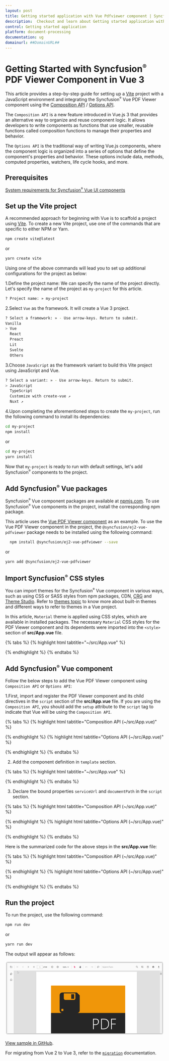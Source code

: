 ```yaml
---
layout: post
title: Getting started application with Vue Pdfviewer component | Syncfusion
description:  Checkout and learn about Getting started application with Vue Pdfviewer component of Syncfusion Essential JS 2 and more details.
control: Getting started application
platform: document-processing
documentation: ug
domainurl: ##DomainURL##
---
```


# Getting Started with Syncfusion<sup style="font-size:70%">&reg;</sup> PDF Viewer Component in Vue 3

This article provides a step-by-step guide for setting up a [Vite](https://vitejs.dev/) project with a JavaScript environment and integrating the Syncfusion<sup style="font-size:70%">&reg;</sup> Vue PDF Viewer component using the [Composition API](https://vuejs.org/guide/introduction.html#composition-api) / [Options API](https://vuejs.org/guide/introduction.html#options-api).

The `Composition API` is a new feature introduced in Vue.js 3 that provides an alternative way to organize and reuse component logic. It allows developers to write components as functions that use smaller, reusable functions called composition functions to manage their properties and behavior.

The `Options API` is the traditional way of writing Vue.js components, where the component logic is organized into a series of options that define the component's properties and behavior. These options include data, methods, computed properties, watchers, life cycle hooks, and more.

## Prerequisites

[System requirements for Syncfusion<sup style="font-size:70%">&reg;</sup> Vue UI components](https://ej2.syncfusion.com/vue/documentation/system-requirements/)

## Set up the Vite project

A recommended approach for beginning with Vue is to scaffold a project using [Vite](https://vitejs.dev/). To create a new Vite project, use one of the commands that are specific to either NPM or Yarn.

```bash
npm create vite@latest
```

or

```bash
yarn create vite
```

Using one of the above commands will lead you to set up additional configurations for the project as below:

1.Define the project name: We can specify the name of the project directly. Let's specify the name of the project as `my-project` for this article.

```bash
? Project name: » my-project
```

2.Select `Vue` as the framework. It will create a Vue 3 project.

```bash
? Select a framework: » - Use arrow-keys. Return to submit.
Vanilla
> Vue
  React
  Preact
  Lit
  Svelte
  Others
```

3.Choose `JavaScript` as the framework variant to build this Vite project using JavaScript and Vue.

```bash
? Select a variant: » - Use arrow-keys. Return to submit.
> JavaScript
  TypeScript
  Customize with create-vue ↗
  Nuxt ↗
```

4.Upon completing the aforementioned steps to create the `my-project`, run the following command to install its dependencies:

```bash
cd my-project
npm install
```

or

```bash
cd my-project
yarn install
```

Now that `my-project` is ready to run with default settings, let's add Syncfusion<sup style="font-size:70%">&reg;</sup> components to the project.

## Add Syncfusion<sup style="font-size:70%">&reg;</sup> Vue packages

Syncfusion<sup style="font-size:70%">&reg;</sup> Vue component packages are available at [npmjs.com](https://www.npmjs.com/search?q=ej2-vue). To use Syncfusion<sup style="font-size:70%">&reg;</sup> Vue components in the project, install the corresponding npm package.

This article uses the [Vue PDF Viewer component](https://www.syncfusion.com/pdf-viewer-sdk) as an example. To use the Vue PDF Viewer component in the project, the `@syncfusion/ej2-vue-pdfviewer` package needs to be installed using the following command:

```bash
  npm install @syncfusion/ej2-vue-pdfviewer --save
```

or

```bash
yarn add @syncfusion/ej2-vue-pdfviewer
```

## Import Syncfusion<sup style="font-size:70%">&reg;</sup> CSS styles

You can import themes for the Syncfusion<sup style="font-size:70%">&reg;</sup> Vue component in various ways, such as using CSS or SASS styles from npm packages, CDN, [CRG](https://ej2.syncfusion.com/javascript/documentation/common/custom-resource-generator/) and [Theme Studio](https://ej2.syncfusion.com/vue/documentation/appearance/theme-studio/). Refer to [themes topic](https://ej2.syncfusion.com/vue/documentation/appearance/theme/) to know more about built-in themes and different ways to refer to themes in a Vue project.

In this article, `Material` theme is applied using CSS styles, which are available in installed packages. The necessary `Material` CSS styles for the PDF Viewer component and its dependents were imported into the `<style>` section of **src/App.vue** file.

{% tabs %}
{% highlight html tabtitle="~/src/App.vue" %}

<style>
  @import '../node_modules/@syncfusion/ej2-base/styles/material.css';
  @import '../node_modules/@syncfusion/ej2-buttons/styles/material.css';
  @import '../node_modules/@syncfusion/ej2-dropdowns/styles/material.css';
  @import '../node_modules/@syncfusion/ej2-inputs/styles/material.css';
  @import '../node_modules/@syncfusion/ej2-navigations/styles/material.css';
  @import '../node_modules/@syncfusion/ej2-popups/styles/material.css';
  @import '../node_modules/@syncfusion/ej2-splitbuttons/styles/material.css';
  @import '../node_modules/@syncfusion/ej2-lists/styles/material.css';
  @import '../node_modules/@syncfusion/ej2-pdfviewer/styles/material.css';
</style>

{% endhighlight %}
{% endtabs %}

## Add Syncfusion<sup style="font-size:70%">&reg;</sup> Vue component

Follow the below steps to add the Vue PDF Viewer component using `Composition API` or `Options API`:

1.First, import and register the PDF Viewer component and its child directives in the `script` section of the **src/App.vue** file. If you are using the `Composition API`, you should add the `setup` attribute to the `script` tag to indicate that Vue will be using the `Composition API`.

{% tabs %}
{% highlight html tabtitle="Composition API (~/src/App.vue)" %}

<script setup>
import { PdfViewerComponent as EjsPdfviewer, Toolbar, Magnification, Navigation, LinkAnnotation,
         BookmarkView, ThumbnailView, Print, TextSelection, TextSearch,
         Annotation, FormDesigner, FormFields } from '@syncfusion/ej2-vue-pdfviewer';
</script>

{% endhighlight %}
{% highlight html tabtitle="Options API (~/src/App.vue)" %}

<script>
import { PdfViewerComponent, Toolbar, Magnification, Navigation, LinkAnnotation,
         BookmarkView,ThumbnailView, Print,TextSelection, TextSearch,
         Annotation, FormDesigner, FormFields } from '@syncfusion/ej2-vue-pdfviewer';

}
</script>

{% endhighlight %}
{% endtabs %}

2. Add the component definition in `template` section.

{% tabs %}
{% highlight html tabtitle="~/src/App.vue" %}

<template>
  <div id="app">
    <ejs-pdfviewer
      id="pdfViewer"
      :serviceUrl="serviceUrl"
      :documentPath="documentPath"
          :style="{ height: '800px', width: '1200px' }">
    </ejs-pdfviewer>
  </div>
</template>

{% endhighlight %}
{% endtabs %}

3. Declare the bound properties `serviceUrl` and `documentPath` in the `script` section.

{% tabs %}
{% highlight html tabtitle="Composition API (~/src/App.vue)" %}

<script setup>

import { provide } from 'vue';
import { PdfViewerComponent as EjsPdfviewer, Toolbar, Magnification, Navigation, LinkAnnotation, BookmarkView,
         ThumbnailView, Print, TextSelection, TextSearch, Annotation, FormDesigner, FormFields } from '@syncfusion/ej2-vue-pdfviewer';

const serviceUrl = 'https://document.syncfusion.com/web-services/pdf-viewer/api/pdfviewer';
const documentPath = 'https://cdn.syncfusion.com/content/pdf/pdf-succinctly.pdf';
const pdfViewer = null;

provide('PdfViewer', [ Toolbar, Magnification, Navigation, LinkAnnotation, BookmarkView, ThumbnailView,
                       Print, TextSelection, TextSearch, Annotation, FormDesigner, FormFields]);
</script>

{% endhighlight %}
{% highlight html tabtitle="Options API (~/src/App.vue)" %}

<script>

import { PdfViewerComponent, Toolbar, Magnification, Navigation, LinkAnnotation,
         BookmarkView,ThumbnailView, Print,TextSelection, TextSearch,
         Annotation, FormDesigner, FormFields } from '@syncfusion/ej2-vue-pdfviewer';

  export default {

  name: 'App',

  components: {
    "ejs-pdfviewer": PdfViewerComponent
  },

    data () {
      return {
        serviceUrl:"https://document.syncfusion.com/web-services/pdf-viewer/api/pdfviewer",
        documentPath:"https://cdn.syncfusion.com/content/pdf/pdf-succinctly.pdf"
      };
    },

    provide: {
      PdfViewer: [ Toolbar, Magnification, Navigation, LinkAnnotation, BookmarkView, ThumbnailView,
                   Print, TextSelection, TextSearch, Annotation, FormDesigner, FormFields ]}
}

</script>

{% endhighlight %}
{% endtabs %}

Here is the summarized code for the above steps in the **src/App.vue** file:

{% tabs %}
{% highlight html tabtitle="Composition API (~/src/App.vue)" %}

<template>
  <ejs-pdfviewer
    ref="pdfViewer"
    :serviceUrl="serviceUrl"
    :documentPath="documentPath"
    :style="{ height: '800px', width: '1200px' }">
  </ejs-pdfviewer>
</template>

<script setup>

import { provide } from 'vue';
import { PdfViewerComponent as EjsPdfviewer, Toolbar, Magnification, Navigation, LinkAnnotation, BookmarkView,
  ThumbnailView, Print, TextSelection, TextSearch, Annotation, FormDesigner, FormFields } from '@syncfusion/ej2-vue-pdfviewer';

const serviceUrl = 'https://document.syncfusion.com/web-services/pdf-viewer/api/pdfviewer';
const documentPath = 'https://cdn.syncfusion.com/content/pdf/pdf-succinctly.pdf';
const pdfViewer = null;

provide('PdfViewer', [ Toolbar, Magnification, Navigation, LinkAnnotation, BookmarkView, ThumbnailView,
                       Print, TextSelection, TextSearch, Annotation, FormDesigner, FormFields]);
</script>

<style>

  @import '../node_modules/@syncfusion/ej2-base/styles/material.css';
  @import '../node_modules/@syncfusion/ej2-buttons/styles/material.css';
  @import '../node_modules/@syncfusion/ej2-dropdowns/styles/material.css';
  @import '../node_modules/@syncfusion/ej2-inputs/styles/material.css';
  @import '../node_modules/@syncfusion/ej2-navigations/styles/material.css';
  @import '../node_modules/@syncfusion/ej2-popups/styles/material.css';
  @import '../node_modules/@syncfusion/ej2-splitbuttons/styles/material.css';
  @import '../node_modules/@syncfusion/ej2-lists/styles/material.css';
  @import '../node_modules/@syncfusion/ej2-pdfviewer/styles/material.css';

</style>

{% endhighlight %}
{% highlight html tabtitle="Options API (~/src/App.vue)" %}

<template>
  <ejs-pdfviewer
    id="pdfViewer"
    :serviceUrl="serviceUrl"
    :documentPath="documentPath"
    :style="{ height: '800px', width: '1200px' }">
  </ejs-pdfviewer>
</template>

<script>
  import { PdfViewerComponent, Toolbar, Magnification, Navigation, LinkAnnotation, BookmarkView,
           ThumbnailView, Print, TextSelection, TextSearch, Annotation, FormDesigner, FormFields } from '@syncfusion/ej2-vue-pdfviewer';

  export default {
    name: 'App',

    components: {
      "ejs-pdfviewer": PdfViewerComponent
    },

    data() {
      return {
        serviceUrl: "https://document.syncfusion.com/web-services/pdf-viewer/api/pdfviewer",
        documentPath: "https://cdn.syncfusion.com/content/pdf/pdf-succinctly.pdf"
      };
    },
    provide: {
      PdfViewer: [ Toolbar, Magnification, Navigation, LinkAnnotation, BookmarkView, ThumbnailView,
                   Print, TextSelection, TextSearch, Annotation, FormDesigner, FormFields ]
    }
  }
</script>

<style>
  @import '../node_modules/@syncfusion/ej2-base/styles/material.css';
  @import '../node_modules/@syncfusion/ej2-buttons/styles/material.css';
  @import '../node_modules/@syncfusion/ej2-dropdowns/styles/material.css';
  @import '../node_modules/@syncfusion/ej2-inputs/styles/material.css';
  @import '../node_modules/@syncfusion/ej2-navigations/styles/material.css';
  @import '../node_modules/@syncfusion/ej2-popups/styles/material.css';
  @import '../node_modules/@syncfusion/ej2-splitbuttons/styles/material.css';
  @import '../node_modules/@syncfusion/ej2-lists/styles/material.css';
  @import '../node_modules/@syncfusion/ej2-pdfviewer/styles/material.css';
</style>

{% endhighlight %}
{% endtabs %}

## Run the project

To run the project, use the following command:

```bash
npm run dev
```

or

```bash
yarn run dev
```

The output will appear as follows:

![Output](./images/Vue3-pdf-viewer-demo.png)

[View sample in GitHub](https://github.com/SyncfusionExamples/vue-pdf-viewer-examples/tree/master/Getting%20Started%20Vue-3%20-%20Standalone).

For migrating from Vue 2 to Vue 3, refer to the [`migration`](https://ej2.syncfusion.com/vue/documentation/getting-started/vue3-tutorial/#migration-from-vue-2-to-vue-3) documentation.
